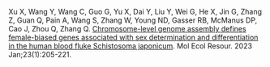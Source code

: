 Xu X, Wang Y, Wang C, Guo G, Yu X, Dai Y, Liu Y, Wei G, He X, Jin G, Zhang Z, Guan Q, Pain A, Wang S, Zhang W, Young ND, Gasser RB, McManus DP, Cao J, Zhou Q, Zhang Q. [Chromosome-level genome assembly defines female-biased genes associated with sex determination and differentiation in the human blood fluke Schistosoma japonicum](https://onlinelibrary.wiley.com/doi/full/10.1111/1755-0998.13689). Mol Ecol Resour. 2023 Jan;23(1):205-221.
